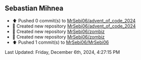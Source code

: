<h2>Sebastian Mihnea</h2>

<!--RECENT_ACTIVITY:start-->
- ⬆️ Pushed 0 commit(s) to [MrSebi06/advent_of_code_2024](https://github.com/MrSebi06/advent_of_code_2024)<br>
- 📔 Created new repository [MrSebi06/advent_of_code_2024](https://github.com/MrSebi06/advent_of_code_2024)<br>
- 📔 Created new repository [MrSebi06/zombiz](https://github.com/MrSebi06/zombiz)<br>
- 📔 Created new repository [MrSebi06/zombiz](https://github.com/MrSebi06/zombiz)<br>
- ⬆️ Pushed 1 commit(s) to [MrSebi06/MrSebi06](https://github.com/MrSebi06/MrSebi06)<br>
<!--RECENT_ACTIVITY:end-->
<!--RECENT_ACTIVITY:last_update-->
Last Updated: Friday, December 6th, 2024, 4:27:15 PM
<!--RECENT_ACTIVITY:last_update_end-->

<!---LOL-STATS-START-HERE--->
<!---LOL-STATS-END-HERE--->
